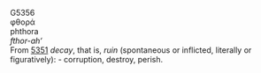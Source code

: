 <body>
  <p>G5356<br>  φθορά  <br> phthora  <br><i>fthor-ah‘ </i><br>From <a href="g5351.htm">5351</a>  <i>decay</i>, that is, <i>ruin</i> (spontaneous or inflicted, literally or figuratively): - corruption, destroy, perish.<br></p>
 </body>